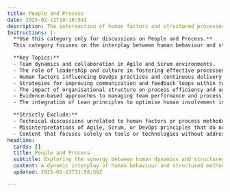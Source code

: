 ```yaml
---
title: People and Process
date: 2025-02-11T10:16:54Z
description: The intersection of human factors and structured processes in technology and product development.
Instructions: |-
  **Use this category only for discussions on People and Process.**  
  This category focuses on the interplay between human behaviour and structured methodologies in technology and product development. It encompasses how teams collaborate, communicate, and adapt processes to enhance productivity and innovation.

  **Key Topics:**
  - Team dynamics and collaboration in Agile and Scrum environments.
  - The role of leadership and culture in fostering effective processes.
  - Human factors influencing DevOps practices and continuous delivery.
  - Strategies for improving communication and feedback loops within teams.
  - The impact of organisational structure on process efficiency and agility.
  - Evidence-based approaches to managing team performance and process improvement.
  - The integration of Lean principles to optimise human involvement in processes.

  **Strictly Exclude:**
  - Technical discussions unrelated to human factors or process methodologies.
  - Misinterpretations of Agile, Scrum, or DevOps principles that do not consider the human element.
  - Content that focuses solely on tools or technologies without addressing the people involved.
headline:
  cards: []
  title: People and Process
  subtitle: Exploring the synergy between human dynamics and structured methodologies in technology and product innovation.
  content: A dynamic interplay of human behaviour and structured methodologies in technology and product development, emphasising collaboration, adaptability, and continuous improvement. Posts explore team dynamics, workflow optimisation, decision-making processes, and the impact of organisational culture on innovation and efficiency.
  updated: 2025-02-13T11:58:59Z

---
```


